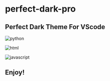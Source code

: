 # perfect-dark-pro

## Perfect Dark Theme For VScode

![python](https://user-images.githubusercontent.com/57241764/212663839-ce0e368d-88d5-4977-b927-ac91df762001.png)


![html](https://user-images.githubusercontent.com/57241764/212663689-b1efc0d1-e106-46a7-8514-eac96faf16ff.png)


![javascript](https://user-images.githubusercontent.com/57241764/212663780-63daafeb-7e25-4c26-a14b-78b2ac06a812.png)

## Enjoy!
